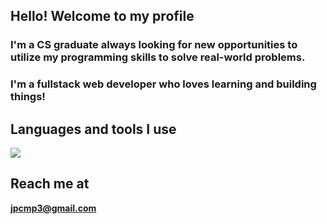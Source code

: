 ## Hello! Welcome to my profile

### I'm a CS graduate always looking for new opportunities to utilize my programming skills to solve real-world problems.
### I'm a fullstack web developer who loves learning and building things!

## Languages and tools I use
<a href="https://skillicons.dev">
   <img src="https://skillicons.dev/icons?i=laravel,vue,react,js,php,mysql,tailwind,bootstrap,css,html" />
</a>

## Reach me at
**jpcmp3@gmail.com**
